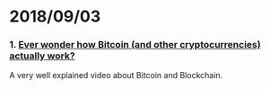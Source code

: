 # 2018/09/03

### 1. [Ever wonder how Bitcoin (and other cryptocurrencies) actually work?](https://youtu.be/bBC-nXj3Ng4)

A very well explained video about Bitcoin and Blockchain.
